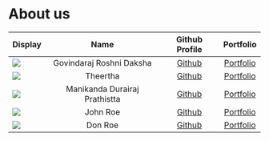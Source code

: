 # About us

Display                                             |           Name           |              Github Profile               |                      Portfolio                      |
|-----------------------------------------------------|:------------------------:|:-----------------------------------------:|:---------------------------------------------------:|
| ![](https://via.placeholder.com/100.png?text=Photo) | Govindaraj Roshni Daksha | [Github](https://github.com/roshnidaksha) | [Portfolio](../docs/team/govindarajRoshniDaksha.md) |
| ![](https://via.placeholder.com/100.png?text=Photo) |         Theertha          |       [Github](https://github.com/)       |          [Portfolio](docs/team/johndoe.md)          |
![](https://via.placeholder.com/100.png?text=Photo) | Manikanda Durairaj Prathistta | [Github](https://github.com/) | [Portfolio](docs/team/johndoe.md)
| ![](https://via.placeholder.com/100.png?text=Photo) |         John Roe         |       [Github](https://github.com/)       |          [Portfolio](docs/team/johndoe.md)          |
| ![](https://via.placeholder.com/100.png?text=Photo) |         Don Roe          |       [Github](https://github.com/)       |          [Portfolio](docs/team/johndoe.md)          |
